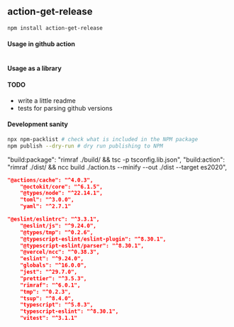 ## action-get-release

```bash
npm install action-get-release
```

#### Usage in github action

```yaml

```

#### Usage as a library

#### TODO

- write a little readme
- tests for parsing github versions

#### Development sanity

```bash
npx npm-packlist # check what is included in the NPM package
npm publish --dry-run # dry run publishing to NPM
```

"build:package": "rimraf ./build/ && tsc -p tsconfig.lib.json",
"build:action": "rimraf ./dist/ && ncc build ./action.ts --minify --out ./dist --target es2020",

```json
"@actions/cache": "^4.0.3",
    "@octokit/core": "^6.1.5",
    "@types/node": "^22.14.1",
    "toml": "^3.0.0",
    "yaml": "^2.7.1"

"@eslint/eslintrc": "^3.3.1",
    "@eslint/js": "^9.24.0",
    "@types/tmp": "^0.2.6",
    "@typescript-eslint/eslint-plugin": "^8.30.1",
    "@typescript-eslint/parser": "^8.30.1",
    "@vercel/ncc": "^0.38.3",
    "eslint": "^9.24.0",
    "globals": "^16.0.0",
    "jest": "^29.7.0",
    "prettier": "^3.5.3",
    "rimraf": "^6.0.1",
    "tmp": "^0.2.3",
    "tsup": "^8.4.0",
    "typescript": "^5.8.3",
    "typescript-eslint": "^8.30.1",
    "vitest": "^3.1.1"
```
